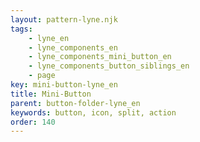 ```yaml
---
layout: pattern-lyne.njk
tags: 
    - lyne_en
    - lyne_components_en
    - lyne_components_mini_button_en
    - lyne_components_button_siblings_en
    - page
key: mini-button-lyne_en
title: Mini-Button
parent: button-folder-lyne_en
keywords: button, icon, split, action
order: 140
---
```

